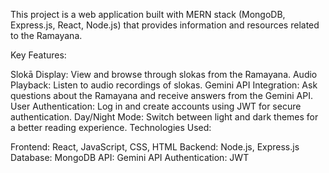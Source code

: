 This project is a web application built with MERN stack (MongoDB, Express.js, React, Node.js) that provides information and resources related to the Ramayana.

Key Features:

Slokā Display: View and browse through slokas from the Ramayana.
Audio Playback: Listen to audio recordings of slokas.
Gemini API Integration: Ask questions about the Ramayana and receive answers from the Gemini API.
User Authentication: Log in and create accounts using JWT for secure authentication.
Day/Night Mode: Switch between light and dark themes for a better reading experience.
Technologies Used:

Frontend: React, JavaScript, CSS, HTML
Backend: Node.js, Express.js
Database: MongoDB
API: Gemini API
Authentication: JWT